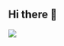 ## Hi there 👋


<a href="https://hits.seeyoufarm.com"><img src="https://hits.seeyoufarm.com/api/count/incr/badge.svg?url=https%3A%2F%2Fgithub.com%2Fpkc1088&count_bg=%2379C83D&title_bg=%234779B2&icon=&icon_color=%23E7E7E7&title=hits&edge_flat=false"/></a>
